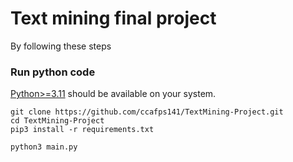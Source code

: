 # Text mining final project

By following these steps
### Run python code
[Python>=3.11](https://www.python.org/) should be available on your system.

```console
git clone https://github.com/ccafps141/TextMining-Project.git
cd TextMining-Project
pip3 install -r requirements.txt
```

```console
python3 main.py
```
